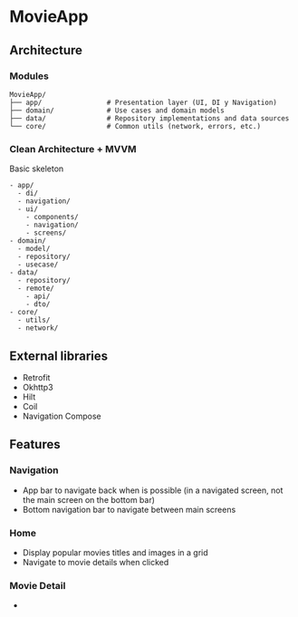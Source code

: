 # MovieApp

## Architecture

### Modules
```
MovieApp/
├── app/                # Presentation layer (UI, DI y Navigation)
├── domain/             # Use cases and domain models
├── data/               # Repository implementations and data sources
└── core/               # Common utils (network, errors, etc.)
```

### Clean Architecture + MVVM
Basic skeleton
```
- app/
  - di/
  - navigation/
  - ui/
    - components/
    - navigation/
    - screens/
- domain/
  - model/
  - repository/
  - usecase/
- data/
  - repository/
  - remote/
    - api/
    - dto/
- core/
  - utils/
  - network/
```

## External libraries
- Retrofit
- Okhttp3
- Hilt
- Coil
- Navigation Compose

## Features

### Navigation

- App bar to navigate back when is possible (in a navigated screen, not the main screen on the
  bottom bar)
- Bottom navigation bar to navigate between main screens

### Home

- Display popular movies titles and images in a grid
- Navigate to movie details when clicked

### Movie Detail
-